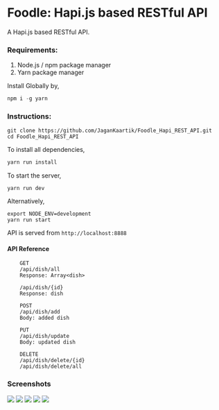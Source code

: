 # Foodle: Hapi.js based RESTful API
 
A Hapi.js based RESTful API. 

### Requirements:
1. Node.js / npm package manager
2. Yarn package manager

Install Globally by,
```javascript
npm i -g yarn
```

### Instructions: 

```shell
git clone https://github.com/JaganKaartik/Foodle_Hapi_REST_API.git
cd Foodle_Hapi_REST_API
```
To install all dependencies,
```javascript
yarn run install 
``` 
To start the server,
```
yarn run dev
```
Alternatively,
```
export NODE_ENV=development 
yarn run start
```
API is served from ```http://localhost:8888```


#### API Reference

```
    GET
    /api/dish/all
    Response: Array<dish>

    /api/dish/{id}
    Response: dish

    POST
    /api/dish/add
    Body: added dish

    PUT
    /api/dish/update
    Body: updated dish

    DELETE
    /api/dish/delete/{id}
    /api/dish/delete/all
```
### Screenshots

![](https://github.com/JaganKaartik/Foodle_Hapi_REST_API/blob/master/media/get.png)
![](https://github.com/JaganKaartik/Foodle_Hapi_REST_API/blob/master/media/get_one.png)
![](https://github.com/JaganKaartik/Foodle_Hapi_REST_API/blob/master/media/post.png)
![](https://github.com/JaganKaartik/Foodle_Hapi_REST_API/blob/master/media/put.png)
![](https://github.com/JaganKaartik/Foodle_Hapi_REST_API/blob/master/media/delete.png)
